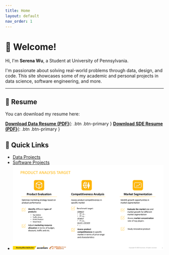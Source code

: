 ```yaml
---
title: Home
layout: default
nav_order: 1
---
```


# 👋 Welcome!

Hi, I'm **Serena Wu**, a Student at University of Pennsylvania.

I'm passionate about solving real-world problems through data, design, and code. This site showcases some of my academic and personal projects in data science, software engineering, and more.

---

## 📄 Resume

You can download my resume here:

[**Download Data Resume (PDF)**](/assets/resume_data.pdf){: .btn .btn-primary }
[**Download SDE Resume (PDF)**](/assets/resume_sde.pdf){: .btn .btn-primary }


## 📌 Quick Links

- [Data Projects](./data-projects)
- [Software Projects](./software-projects)
- ![Test Image](/assets/images/Data1-1.png)